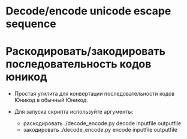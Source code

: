 # Decode/encode unicode escape sequence
# Раскодировать/закодировать последовательность кодов юникод

* Простая утилита для конвертации последовательности кодов Юникод в обычный Юникод.

* Для запуска скрипта используйте аргументы: 
    * раскодировать ./decode_encode.py decode inputfile outputfile
    * закодировать ./decode_encode.py encode inputfile outputfile